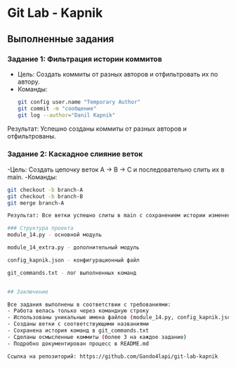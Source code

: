 # Git Lab - Kapnik

## Выполненные задания

### Задание 1: Фильтрация истории коммитов
- Цель: Создать коммиты от разных авторов и отфильтровать их по автору.
- Команды:
  ```bash
  git config user.name "Temporary Author"
  git commit -m "сообщение"
  git log --author="Danil Kapnik"
  
Результат: Успешно созданы коммиты от разных авторов и отфильтрованы.

### Задание 2: Каскадное слияние веток
-Цель: Создать цепочку веток A → B → C и последовательно слить их в main.
-Команды:
  ```bash
  git checkout -b branch-A
  git checkout -b branch-B
  git merge branch-A

Результат: Все ветки успешно слиты в main с сохранением истории изменений.

### Структура проекта
module_14.py - основной модуль

module_14_extra.py - дополнительный модуль

config_kapnik.json - конфигурационный файл

git_commands.txt - лог выполненных команд


## Заключение

Все задания выполнены в соответствии с требованиями:
- Работа велась только через командную строку
- Использованы уникальные имена файлов (module_14.py, config_kapnik.json)
- Созданы ветки с соответствующими названиями
- Сохранена история команд в git_commands.txt
- Сделаны осмысленные коммиты (более 3 на каждое задание)
- Подробно документирован процесс в README.md

Ссылка на репозиторий: https://github.com/Gando4lapi/git-lab-kapnik
